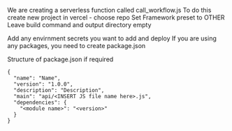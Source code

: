 We are creating a serverless function called call_workflow.js
To do this create new project in vercel - choose repo
Set Framework preset to OTHER
Leave build command and output directory empty

Add any envirnment secrets you want to add and deploy
If you are using any packages, you need to create package.json

Structure of package.json if required
```
{
  "name": "Name",  
  "version": "1.0.0",  
  "description": "Description",  
  "main": "api/<INSERT JS file name here>.js",  
  "dependencies": {  
    "<module name>": "<version>"    
  }  
}
```
